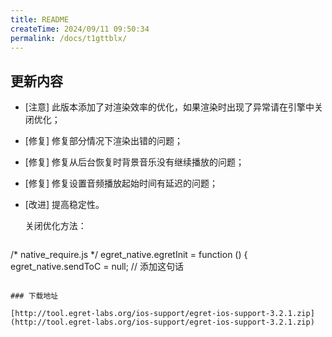 ```yaml
---
title: README
createTime: 2024/09/11 09:50:34
permalink: /docs/t1gttblx/
---
```

## 更新内容

* [注意] 此版本添加了对渲染效率的优化，如果渲染时出现了异常请在引擎中关闭优化；
* [修复] 修复部分情况下渲染出错的问题；
* [修复] 修复从后台恢复时背景音乐没有继续播放的问题；
* [修复] 修复设置音频播放起始时间有延迟的问题；
* [改进] 提高稳定性。


	关闭优化方法：
	
	~~~
/* native_require.js */
egret_native.egretInit = function () {
    egret_native.sendToC = null; // 添加这句话
~~~

### 下载地址

[http://tool.egret-labs.org/ios-support/egret-ios-support-3.2.1.zip](http://tool.egret-labs.org/ios-support/egret-ios-support-3.2.1.zip)